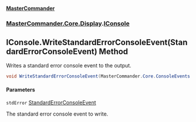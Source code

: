 #### [MasterCommander](MasterCommander.md 'MasterCommander')
### [MasterCommander.Core.Display](MasterCommander.md#MasterCommander.Core.Display 'MasterCommander.Core.Display').[IConsole](IConsole.md 'MasterCommander.Core.Display.IConsole')

## IConsole.WriteStandardErrorConsoleEvent(StandardErrorConsoleEvent) Method

Writes a standard error console event to the output.

```csharp
void WriteStandardErrorConsoleEvent(MasterCommander.Core.ConsoleEvents.StandardErrorConsoleEvent stdError);
```
#### Parameters

<a name='MasterCommander.Core.Display.IConsole.WriteStandardErrorConsoleEvent(MasterCommander.Core.ConsoleEvents.StandardErrorConsoleEvent).stdError'></a>

`stdError` [StandardErrorConsoleEvent](StandardErrorConsoleEvent.md 'MasterCommander.Core.ConsoleEvents.StandardErrorConsoleEvent')

The standard error console event to write.